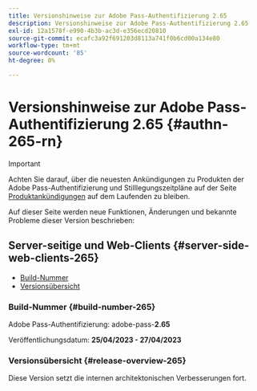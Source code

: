 ```yaml
---
title: Versionshinweise zur Adobe Pass-Authentifizierung 2.65
description: Versionshinweise zur Adobe Pass-Authentifizierung 2.65
exl-id: 12a1578f-e990-4b3b-ac3d-e356ecd20810
source-git-commit: ecafc3a92f691203d8113a741f0b6cd00a134e80
workflow-type: tm+mt
source-wordcount: '85'
ht-degree: 0%

---
```


# Versionshinweise zur Adobe Pass-Authentifizierung 2.65 {#authn-265-rn}

>[!IMPORTANT]
>
> Achten Sie darauf, über die neuesten Ankündigungen zu Produkten der Adobe Pass-Authentifizierung und Stilllegungszeitpläne auf der Seite [Produktankündigungen](/help/authentication/product-announcements.md) auf dem Laufenden zu bleiben.

Auf dieser Seite werden neue Funktionen, Änderungen und bekannte Probleme dieser Version beschrieben:

## Server-seitige und Web-Clients {#server-side-web-clients-265}

* [Build-Nummer](#build-number-265)
* [Versionsübersicht](#release-overview-265)

### Build-Nummer {#build-number-265}

Adobe Pass-Authentifizierung: adobe-pass-**2.65**

Veröffentlichungsdatum: **25/04/2023 - 27/04/2023**

### Versionsübersicht {#release-overview-265}

Diese Version setzt die internen architektonischen Verbesserungen fort.
